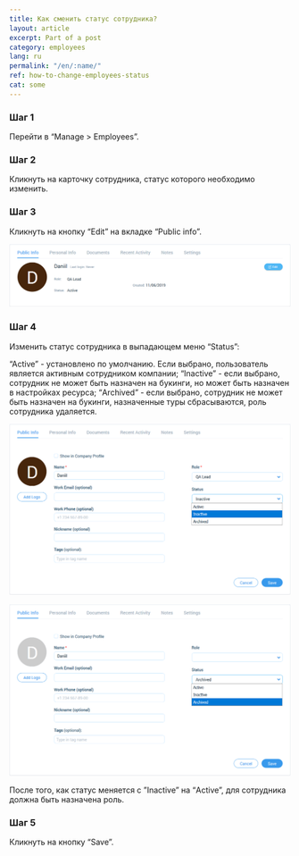 ```yaml
---
title: Как сменить статус сотрудника?
layout: article
excerpt: Part of a post
category: employees
lang: ru
permalink: "/en/:name/"
ref: how-to-change-employees-status
cat: some
---
```


### **Шаг 1**

Перейти в “Manage > Employees”.

### **Шаг 2**

Кликнуть на карточку сотрудника, статус которого необходимо изменить.

### **Шаг 3**

Кликнуть на кнопку “Edit” на вкладке “Public info”.

![How_to_change_an_employees_status1](/assets/images/how_to_change_an_employees_status1.png)

### **Шаг 4**

Изменить статус сотрудника в выпадающем меню “Status”:

“Active” - установлено по умолчанию. Если выбрано, пользователь является активным сотрудником компании;
“Inactive” - если выбрано, сотрудник не может быть назначен на букинги, но может быть назначен в настройках ресурса;
“Archived” - если выбрано, сотрудник не может быть назначен на букинги, назначенные туры сбрасываются, роль сотрудника удаляется.

![How_to_change_an_employees_status2](/assets/images/how_to_change_an_employees_status2.png)

![How_to_change_an_employees_status3](/assets/images/how_to_change_an_employees_status3.png)

После того, как статус меняется с ”Inactive” на “Active”, для сотрудника должна быть назначена роль.

### **Шаг 5**

Кликнуть на кнопку “Save”.
